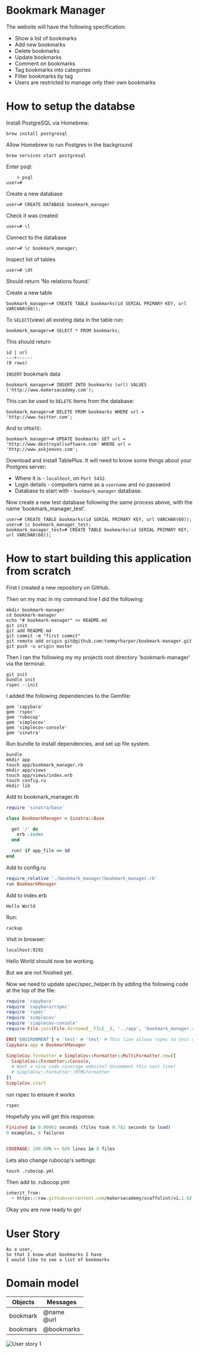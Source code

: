# Bookmark Manager

The website will have the following specification:

* Show a list of bookmarks
* Add new bookmarks
* Delete bookmarks
* Update bookmarks
* Comment on bookmarks
* Tag bookmarks into categories
* Filter bookmarks by tag
* Users are restricted to manage only their own bookmarks

# How to setup the databse

Install PostgreSQL via Homebrew:
```
brew install postgresql
```
Allow Homebrew to run Postgres in the background
```
brew services start postgresql
```
Enter psql:
```
    > psql
user=# 
```
Create a new database
```
user=# CREATE DATABASE bookmark_manager
```
Check it was created
```
user=# \l
```
Connect to the database
```
user=# \c bookmark_manager;
```
Inspect list of tables
```
user=# \dt
```
Should return 'No relations found.'

Create a new table
```
bookmark_manager=# CREATE TABLE bookmarks(id SERIAL PRIMARY KEY, url VARCHAR(60));
```
To ```SELECT```(view) all existing data in the table run:
```
bookmark_manager=# SELECT * FROM bookmarks;
```
This should return
```
id | url
---+------
(0 rows)
```
```INSERT``` bookmark data
```
bookmark_manager=# INSERT INTO bookmarks (url) VALUES ('http://www.makersacademy.com');
```
This can be used to ```DELETE``` items from the database:
```
bookmark_manager=# DELETE FROM bookmarks WHERE url = 'http://www.twitter.com';
```
And to ```UPDATE```:
```
bookmark_manager=# UPDATE bookmarks SET url = 'http://www.destroyallsoftware.com' WHERE url = 'http://www.askjeeves.com';
```
Download and install TablePlus.
It will need to know some things about your Postgres server:
- Where it is - ```localhost```, on ```Port 5432```.
- Login details - computers name as a ```username``` and no password
- Database to start with - ```bookmark_manager``` database.

Now create a new test database following the same process above, with the name 'bookmark_manager_test'.
```
user=# CREATE TABLE bookmarks(id SERIAL PRIMARY KEY, url VARCHAR(60));
user=# \c bookmark_manager_test;
bookmark_manager_test=# CREATE TABLE bookmarks(id SERIAL PRIMARY KEY, url VARCHAR(60));
```

# How to start building this application from scratch
First I created a new repository on GitHub.

Then on my mac in my command line I did the following:
```
mkdir bookmark-manager
cd bookmark-manager
echo "# bookmark-manager" >> README.md
git init
git add README.md
git commit -m "first commit"
git remote add origin git@github.com:tommyrharper/bookmark-manager.git
git push -u origin master
```
Then I ran the following my my projects root directory 'bookmark-manager' via the terminal:
```
git init
bundle init
rspec --init
```
I added the following dependencies to the Gemfile:
```
gem 'capybara'
gem 'rspec'
gem 'rubocop'
gem 'simplecov'
gem 'simplecov-console'
gem 'sinatra'
```
Run bundle to install dependencies, and set up file system.
```
bundle
mkdir app
touch app/bookmark_manager.rb
mkdir app/views
touch app/views/index.erb
touch config.ru
mkdir lib
```
Add to bookmark_manager.rb
```ruby
require 'sinatra/base'

class BookmarkManager < Sinatra::Base

  get '/' do
    erb :index
  end

  run! if app_file == $0
end
```
Add to config.ru
```ruby
require_relative './bookmark_manager/bookmark_manager.rb'
run BookmarkManager
```
Add to index.erb
```
Hello World
```
Run:
```
rackup
```
Visit in browser:
```
localhost:9292
````
Hello World should now be working.

But we are not finished yet.

Now we need to update spec/spec_helper.rb by adding the following code at the top of the file:
```ruby
require 'capybara'
require 'capybara/rspec'
require 'rspec'
require 'simplecov'
require 'simplecov-console'
require File.join(File.dirname(__FILE__), '../app', 'bookmark_manager.rb')

ENV['ENVIRONMENT'] = 'test' = 'test' # This line allows rspec to test only our test database
Capybara.app = BookmarkManager

SimpleCov.formatter = SimpleCov::Formatter::MultiFormatter.new([
  SimpleCov::Formatter::Console,
  # Want a nice code coverage website? Uncomment this next line!
  # SimpleCov::Formatter::HTMLFormatter
])
SimpleCov.start
```
run rspec to ensure it works
```
rspec
```
Hopefully you will get this response:
```ruby
Finished in 0.00062 seconds (files took 0.782 seconds to load)
0 examples, 0 failures


COVERAGE: 100.00% -- 0/0 lines in 0 files
```
Lets also change rubocop's settings:
```
touch .rubocop.yml
```
Then add to .rubocop.yml
```ruby
inherit_from:
  - https://raw.githubusercontent.com/makersacademy/scaffolint/v1.1.0/.rubocop.yml
```
Okay you are now ready to go!

# User Story

```
As a user,
So that I know what bookmarks I have
I would like to see a list of bookmarks
```

# Domain model

Objects | Messages
--------|------
bookmark| @name <br/> @url
bookmars| @bookmarks

![User story 1](./svg_files/user-story-1.svg)